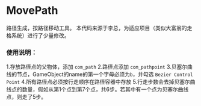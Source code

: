 # MovePath
路径生成，按路径移动工具。
本代码来源于李总，为适应项目（类似大富翁的走格系统）进行了少量修改。

### 使用说明：
1.存放路径点的父物体，添加 `com_path`
2.路径点添加 `com_pathpoint`
3.贝塞尔曲线的节点，GameObject的name的第一个字母必须为`b`，并勾选 `Bezier Control Point`
4.所有路径点必须按行走顺序在路径容器中存放
5.行走步数会去掉贝塞尔曲线点的数量，假如从第1个点到第7个点，共6步。若其中有一个点为贝塞尔曲线点，则走了5步。